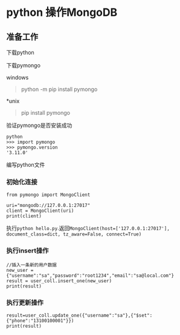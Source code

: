 # python 操作MongoDB

## 准备工作

下载python

下载pymongo

windows

> python -m pip install pymongo

*unix

> pip install pymongo

验证pymongo是否安装成功

```
python
>>> import pymongo
>>> pymongo.version 
'3.11.0'
```

编写python文件

###  初始化连接

```
from pymongo import MongoClient

uri="mongodb://127.0.0.1:27017"
client = MongoClient(uri)
print(client)
```

执行`python hello.py`.返回`MongoClient(host=['127.0.0.1:27017'], document_class=dict, tz_aware=False, connect=True)`

### 执行insert操作

```
//插入一条新的用户数据
new_user = {"username":"sa","password":"root1234","email":"sa@local.com"}
result = user_coll.insert_one(new_user)
print(result)
```

### 执行更新操作

```
result=user_coll.update_one({"username":"sa"},{"$set":{"phone":"13100100001"}})
print(result)
```


